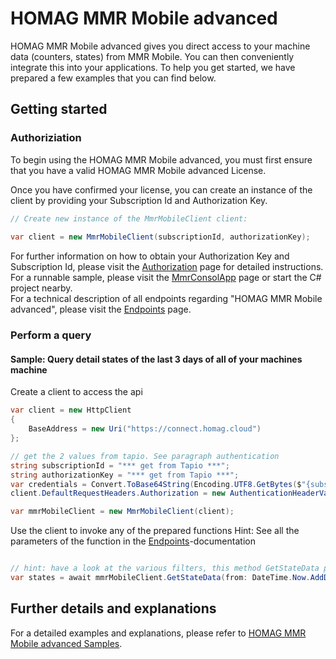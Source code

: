 ﻿# HOMAG MMR Mobile advanced

HOMAG MMR Mobile advanced gives you direct access to your machine data (counters, states) from MMR Mobile. You can then conveniently integrate this into your applications.
To help you get started, we have prepared a few examples that you can find below.

## Getting started

### Authoriziation

To begin using the HOMAG MMR Mobile advanced, you must first ensure that you have a valid HOMAG MMR Mobile advanced License. 

Once you have confirmed your license, you can create an instance of the client by providing your Subscription Id and Authorization Key. 
```c#
// Create new instance of the MmrMobileClient client:
            
var client = new MmrMobileClient(subscriptionId, authorizationKey);
``` 

For further information on how to obtain your Authorization Key and Subscription Id, please visit the [Authorization](./Samples/Authentication/README.md) page for detailed instructions.<br />
For a runnable sample, please visit the [MmrConsolApp](Samples/MmrConsole.cs) page or start the C# project nearby.<br />
For a technical description of all endpoints regarding "HOMAG MMR Mobile advanced", please visit the [Endpoints](./Client/README.md) page.

### Perform a query

#### Sample: Query detail states of the last 3 days of all of your machines machine

Create a client to access the api
```c#
var client = new HttpClient
{
    BaseAddress = new Uri("https://connect.homag.cloud")
};

// get the 2 values from tapio. See paragraph authentication
string subscriptionId = "*** get from Tapio ***";
string authorizationKey = "*** get from Tapio ***";
var credentials = Convert.ToBase64String(Encoding.UTF8.GetBytes($"{subscriptionId}:{authorizationKey}"));
client.DefaultRequestHeaders.Authorization = new AuthenticationHeaderValue("Basic", credentials);

var mmrMobileClient = new MmrMobileClient(client);

```

Use the client to invoke any of the prepared functions
Hint: See all the parameters of the function in the [Endpoints](Client)-documentation
```c#

// hint: have a look at the various filters, this method GetStateData provides
var states = await mmrMobileClient.GetStateData(from: DateTime.Now.AddDays(-3), to: DateTime.Now );

```

## Further details and explanations

For a detailed examples and explanations, please refer to [HOMAG MMR Mobile advanced Samples](./Samples/readme.md).

